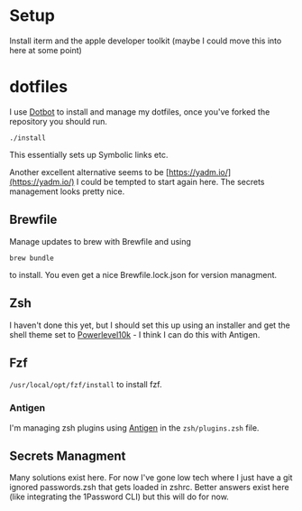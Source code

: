 # Setup
Install iterm and the apple developer toolkit (maybe I could move this into here at some point) 

# dotfiles
I use [Dotbot](https://github.com/anishathalye/dotbot) to install and manage my dotfiles, once you've forked the repository you should run. 
```
./install
```
This essentially sets up Symbolic links etc.  

Another excellent alternative seems to be [https://yadm.io/](https://yadm.io/) I could be tempted to start again here. The secrets management looks pretty nice.

## Brewfile
Manage updates to brew with Brewfile and using 
```
brew bundle
```
to install. You even get a nice Brewfile.lock.json for version managment.

## Zsh
I haven't done this yet, but I should set this up using an installer and get the shell theme set to [Powerlevel10k](https://github.com/romkatv/powerlevel10k) - I think I can do this with Antigen.

## Fzf
```/usr/local/opt/fzf/install``` to install fzf.

### Antigen 
I'm managing zsh plugins using [Antigen](https://github.com/zsh-users/antigen) in the `zsh/plugins.zsh` file.
 
## Secrets Managment
Many solutions exist here. For now I've gone low tech where I just have a git ignored passwords.zsh that gets loaded in zshrc. Better answers exist here (like integrating the 1Password CLI) but this will do for now.  
